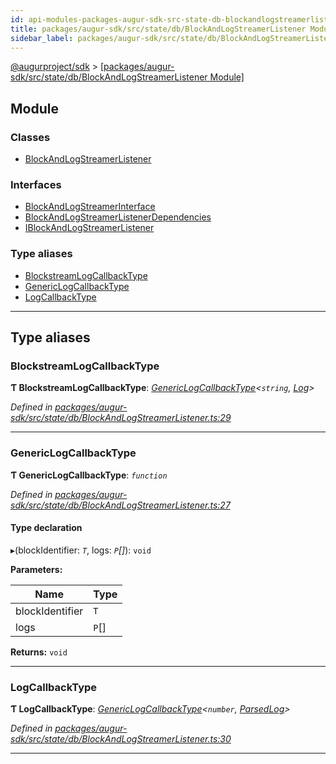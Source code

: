 ```yaml
---
id: api-modules-packages-augur-sdk-src-state-db-blockandlogstreamerlistener-module
title: packages/augur-sdk/src/state/db/BlockAndLogStreamerListener Module
sidebar_label: packages/augur-sdk/src/state/db/BlockAndLogStreamerListener
---
```


[@augurproject/sdk](api-readme.md) > [[packages/augur-sdk/src/state/db/BlockAndLogStreamerListener Module]](api-modules-packages-augur-sdk-src-state-db-blockandlogstreamerlistener-module.md)

## Module

### Classes

* [BlockAndLogStreamerListener](api-classes-packages-augur-sdk-src-state-db-blockandlogstreamerlistener-blockandlogstreamerlistener.md)

### Interfaces

* [BlockAndLogStreamerInterface](api-interfaces-packages-augur-sdk-src-state-db-blockandlogstreamerlistener-blockandlogstreamerinterface.md)
* [BlockAndLogStreamerListenerDependencies](api-interfaces-packages-augur-sdk-src-state-db-blockandlogstreamerlistener-blockandlogstreamerlistenerdependencies.md)
* [IBlockAndLogStreamerListener](api-interfaces-packages-augur-sdk-src-state-db-blockandlogstreamerlistener-iblockandlogstreamerlistener.md)

### Type aliases

* [BlockstreamLogCallbackType](api-modules-packages-augur-sdk-src-state-db-blockandlogstreamerlistener-module.md#blockstreamlogcallbacktype)
* [GenericLogCallbackType](api-modules-packages-augur-sdk-src-state-db-blockandlogstreamerlistener-module.md#genericlogcallbacktype)
* [LogCallbackType](api-modules-packages-augur-sdk-src-state-db-blockandlogstreamerlistener-module.md#logcallbacktype)

---

## Type aliases

<a id="blockstreamlogcallbacktype"></a>

###  BlockstreamLogCallbackType

**Ƭ BlockstreamLogCallbackType**: *[GenericLogCallbackType](api-modules-packages-augur-sdk-src-state-db-blockandlogstreamerlistener-module.md#genericlogcallbacktype)<`string`, [Log](api-interfaces-node-modules--augurproject-types-types-logs-log.md)>*

*Defined in [packages/augur-sdk/src/state/db/BlockAndLogStreamerListener.ts:29](https://github.com/AugurProject/augur/blob/27cf7214d2/packages/augur-sdk/src/state/db/BlockAndLogStreamerListener.ts#L29)*

___
<a id="genericlogcallbacktype"></a>

###  GenericLogCallbackType

**Ƭ GenericLogCallbackType**: *`function`*

*Defined in [packages/augur-sdk/src/state/db/BlockAndLogStreamerListener.ts:27](https://github.com/AugurProject/augur/blob/27cf7214d2/packages/augur-sdk/src/state/db/BlockAndLogStreamerListener.ts#L27)*

#### Type declaration
▸(blockIdentifier: *`T`*, logs: *`P`[]*): `void`

**Parameters:**

| Name | Type |
| ------ | ------ |
| blockIdentifier | `T` |
| logs | `P`[] |

**Returns:** `void`

___
<a id="logcallbacktype"></a>

###  LogCallbackType

**Ƭ LogCallbackType**: *[GenericLogCallbackType](api-modules-packages-augur-sdk-src-state-db-blockandlogstreamerlistener-module.md#genericlogcallbacktype)<`number`, [ParsedLog](api-interfaces-node-modules--augurproject-types-types-logs-parsedlog.md)>*

*Defined in [packages/augur-sdk/src/state/db/BlockAndLogStreamerListener.ts:30](https://github.com/AugurProject/augur/blob/27cf7214d2/packages/augur-sdk/src/state/db/BlockAndLogStreamerListener.ts#L30)*

___

